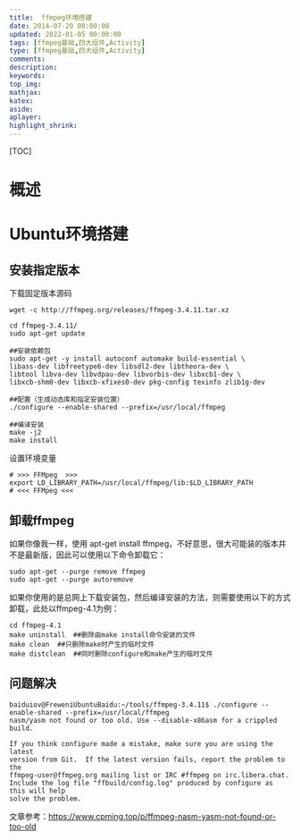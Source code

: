 ```yaml
---
title:  ffmpeg环境搭建
date: 2014-07-20 00:00:00
updated: 2022-01-05 00:00:00
tags: [ffmpeg基础,四大组件,Activity]
type: [ffmpeg基础,四大组件,Activity]
comments:  
description: 
keywords:  
top_img:
mathjax:
katex:
aside:
aplayer:
highlight_shrink:
---
```


[TOC]

# 概述









# Ubuntu环境搭建

## 安装指定版本

下载固定版本源码

```shell
wget -c http://ffmpeg.org/releases/ffmpeg-3.4.11.tar.xz

cd ffmpeg-3.4.11/
sudo apt-get update

##安装依赖包
sudo apt-get -y install autoconf automake build-essential \
libass-dev libfreetype6-dev libsdl2-dev libtheora-dev \
libtool libva-dev libvdpau-dev libvorbis-dev libxcb1-dev \
libxcb-shm0-dev libxcb-xfixes0-dev pkg-config texinfo zlib1g-dev

##配置（生成动态库和指定安装位置）
./configure --enable-shared --prefix=/usr/local/ffmpeg  

##编译安装
make -j2
make install
```

设置环境变量

```plain
# >>> FFMpeg  >>>
export LD_LIBRARY_PATH=/usr/local/ffmpeg/lib:$LD_LIBRARY_PATH
# <<< FFMpeg <<<
```

## 卸载ffmpeg

如果你像我一样，使用 apt-get install ffmpeg，不好意思，很大可能装的版本并不是最新版，因此可以使用以下命令卸载它：

```plain
sudo apt-get --purge remove ffmpeg
sudo apt-get --purge autoremove
```

如果你使用的是总网上下载安装包，然后编译安装的方法，则需要使用以下的方式卸载，此处以ffmpeg-4.1为例：

```plain
cd ffmpeg-4.1
make uninstall  ##删除由make install命令安装的文件
make clean  ##只删除make时产生的临时文件
make distclean  ##同时删除configure和make产生的临时文件
```

## 问题解决

```plain
baiduiov@FreweniUbuntuBaidu:~/tools/ffmpeg-3.4.11$ ./configure --enable-shared --prefix=/usr/local/ffmpeg
nasm/yasm not found or too old. Use --disable-x86asm for a crippled build.

If you think configure made a mistake, make sure you are using the latest
version from Git.  If the latest version fails, report the problem to the
ffmpeg-user@ffmpeg.org mailing list or IRC #ffmpeg on irc.libera.chat.
Include the log file "ffbuild/config.log" produced by configure as this will help
solve the problem.
```

文章参考：https://www.cpming.top/p/ffmpeg-nasm-yasm-not-found-or-too-old
